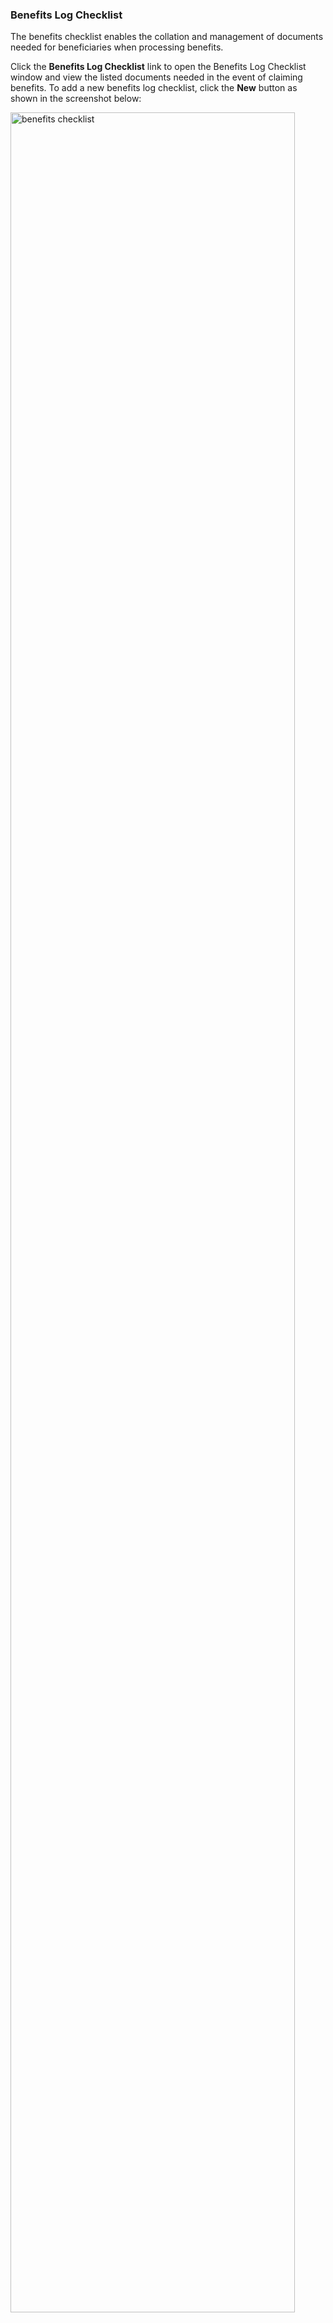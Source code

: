 ### Benefits Log Checklist

The benefits checklist enables the collation and management of documents needed for beneficiaries when processing benefits. 

Click the **Benefits Log Checklist** link to open the Benefits Log Checklist window and view the listed documents needed in the event of claiming benefits. To add a new benefits log checklist, click the **New** button as shown in the screenshot below:

<img  alt="benefits checklist" width="95%" height="auto"  class="center"  src="../media3/benefitslog.png"> 
